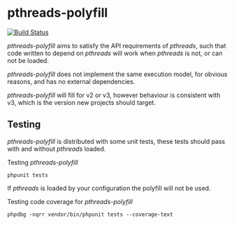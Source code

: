 # pthreads-polyfill

[![Build Status](https://travis-ci.org/krakjoe/pthreads-polyfill.svg)](https://travis-ci.org/krakjoe/pthreads-polyfill)

*pthreads-polyfill* aims to satisfy the API requirements of *pthreads*, such that code written to depend on *pthreads* will work when *pthreads* is not, or can not be loaded.

*pthreads-polyfill* does not implement the same execution model, for obvious reasons, and has no external dependencies.

*pthreads-polyfill* will fill for v2 or v3, however behaviour is consistent with v3, which is the version new projects should target.

Testing
------

*pthreads-polyfill* is distributed with some unit tests, these tests should pass with and without *pthreads* loaded.

Testing *pthreads-polyfill*

    phpunit tests

If *pthreads* is loaded by your configuration the polyfill will not be used.

Testing code coverage for *pthreads-polyfill*

	phpdbg -nqrr vendor/bin/phpunit tests --coverage-text
